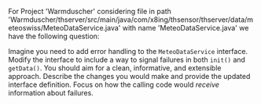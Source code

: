 For Project 'Warmduscher' considering file in path 'Warmduscher/thserver/src/main/java/com/x8ing/thsensor/thserver/data/meteoswiss/MeteoDataService.java' with name 'MeteoDataService.java' we have the following question: 

Imagine you need to add error handling to the `MeteoDataService` interface.  Modify the interface to include a way to signal failures in both `init()` and `getData()`.  You should aim for a clean, informative, and extensible approach.  Describe the changes you would make and provide the updated interface definition.  Focus on how the calling code would *receive* information about failures.